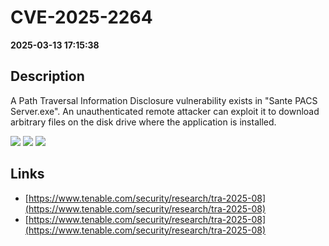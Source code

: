# CVE-2025-2264

**2025-03-13 17:15:38**

## Description
A Path Traversal Information Disclosure vulnerability exists in "Sante PACS Server.exe". An unauthenticated remote attacker can exploit it to download arbitrary files on the disk drive where the application is installed.

![](https://img.shields.io/static/v1?label=Score&message=7.5&color=red)
![](https://img.shields.io/static/v1?label=Severity&message=HIGH&color=red)
![](https://img.shields.io/static/v1?label=CWE&message=Traversal&color=green)

## Links
- [https://www.tenable.com/security/research/tra-2025-08](https://www.tenable.com/security/research/tra-2025-08)
- [https://www.tenable.com/security/research/tra-2025-08](https://www.tenable.com/security/research/tra-2025-08)

